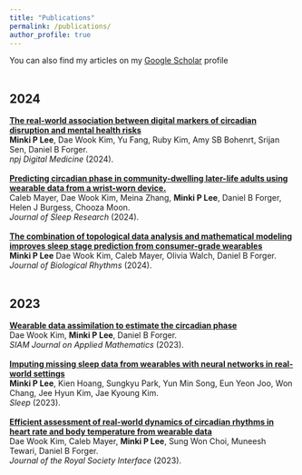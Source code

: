 ```yaml
---
title: "Publications"
permalink: /publications/
author_profile: true
---
```

You can also find my articles on my [Google Scholar](https://scholar.google.com/citations?user=Dx9aVjgAAAAJ&hl=en) profile <br>
<br>

2024
------
<b>[The real-world association between digital markers of circadian disruption and mental health risks](https://www.nature.com/npjdigitalmed/)</b> <br>
<b>Minki P Lee</b>, Dae Wook Kim, Yu Fang, Ruby Kim, Amy SB Bohenrt, Srijan Sen, Daniel B Forger.<br>
<i>npj Digital Medicine</i> (2024).
<br>
<br>
<b>[Predicting circadian phase in community-dwelling later-life adults using wearable data from a wrist-worn device.](https://onlinelibrary.wiley.com/journal/13652869)</b> <br>
Caleb Mayer, Dae Wook Kim, Meina Zhang, <b>Minki P Lee</b>, Daniel B Forger, Helen J Burgess, Chooza Moon.<br>
<i>Journal of Sleep Research</i> (2024).
<br>
<br>
<b>[The combination of topological data analysis and mathematical modeling improves sleep stage prediction from consumer-grade wearables](https://journals.sagepub.com/doi/abs/10.1177/07487304241288607)</b> <br>
<b>Minki P Lee</b> Dae Wook Kim, Caleb Mayer, Olivia Walch, Daniel B Forger.<br>
<i>Journal of Biological Rhythms</i> (2024).
<br>
<br>

2023
------
<b>[Wearable data assimilation to estimate the circadian phase](https://epubs.siam.org/doi/abs/10.1137/22M1509680?journalCode=smjmap)</b> <br>
Dae Wook Kim, <b>Minki P Lee</b>, Daniel B Forger.<br>
<i>SIAM Journal on Applied Mathematics</i> (2023).
<br>
<br>
<b>[Imputing missing sleep data from wearables with neural networks in real-world settings](https://academic.oup.com/sleep/article/47/1/zsad266/7306801?guestAccessKey=f6f99397-0704-4d2d-8705-42bbd21c546a&login=false&utm_source=authortollfreelink&utm_campaign=sleep&utm_medium=email)</b> <br>
<b>Minki P Lee</b>, Kien Hoang, Sungkyu Park, Yun Min Song, Eun Yeon Joo, Won Chang, Jee Hyun Kim, Jae Kyoung Kim.<br>
<i>Sleep</i> (2023).
<br>
<br>
<b>[Efficient assessment of real-world dynamics of circadian rhythms in heart rate and body temperature from wearable data](https://royalsocietypublishing.org/doi/full/10.1098/rsif.2023.0030)</b> <br>
Dae Wook Kim, Caleb Mayer, <b>Minki P Lee</b>, Sung Won Choi, Muneesh Tewari, Daniel B Forger.<br>
<i>Journal of the Royal Society Interface</i> (2023).